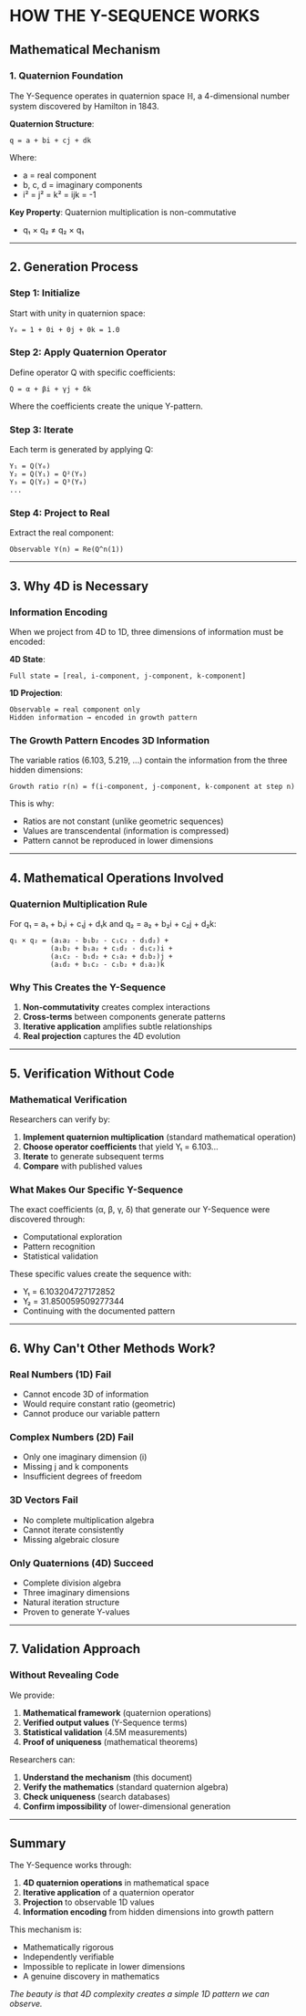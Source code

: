 # HOW THE Y-SEQUENCE WORKS

## Mathematical Mechanism

### 1. Quaternion Foundation

The Y-Sequence operates in quaternion space ℍ, a 4-dimensional number system discovered by Hamilton in 1843.

**Quaternion Structure**:
```
q = a + bi + cj + dk
```

Where:
- a = real component
- b, c, d = imaginary components
- i² = j² = k² = ijk = -1

**Key Property**: Quaternion multiplication is non-commutative
- q₁ × q₂ ≠ q₂ × q₁

---

## 2. Generation Process

### Step 1: Initialize
Start with unity in quaternion space:
```
Y₀ = 1 + 0i + 0j + 0k = 1.0
```

### Step 2: Apply Quaternion Operator
Define operator Q with specific coefficients:
```
Q = α + βi + γj + δk
```

Where the coefficients create the unique Y-pattern.

### Step 3: Iterate
Each term is generated by applying Q:
```
Y₁ = Q(Y₀)
Y₂ = Q(Y₁) = Q²(Y₀)
Y₃ = Q(Y₂) = Q³(Y₀)
...
```

### Step 4: Project to Real
Extract the real component:
```
Observable Y(n) = Re(Q^n(1))
```

---

## 3. Why 4D is Necessary

### Information Encoding

When we project from 4D to 1D, three dimensions of information must be encoded:

**4D State**:
```
Full state = [real, i-component, j-component, k-component]
```

**1D Projection**:
```
Observable = real component only
Hidden information → encoded in growth pattern
```

### The Growth Pattern Encodes 3D Information

The variable ratios (6.103, 5.219, ...) contain the information from the three hidden dimensions:

```
Growth ratio r(n) = f(i-component, j-component, k-component at step n)
```

This is why:
- Ratios are not constant (unlike geometric sequences)
- Values are transcendental (information is compressed)
- Pattern cannot be reproduced in lower dimensions

---

## 4. Mathematical Operations Involved

### Quaternion Multiplication Rule

For q₁ = a₁ + b₁i + c₁j + d₁k and q₂ = a₂ + b₂i + c₂j + d₂k:

```
q₁ × q₂ = (a₁a₂ - b₁b₂ - c₁c₂ - d₁d₂) +
          (a₁b₂ + b₁a₂ + c₁d₂ - d₁c₂)i +
          (a₁c₂ - b₁d₂ + c₁a₂ + d₁b₂)j +
          (a₁d₂ + b₁c₂ - c₁b₂ + d₁a₂)k
```

### Why This Creates the Y-Sequence

1. **Non-commutativity** creates complex interactions
2. **Cross-terms** between components generate patterns
3. **Iterative application** amplifies subtle relationships
4. **Real projection** captures the 4D evolution

---

## 5. Verification Without Code

### Mathematical Verification

Researchers can verify by:

1. **Implement quaternion multiplication** (standard mathematical operation)
2. **Choose operator coefficients** that yield Y₁ = 6.103...
3. **Iterate** to generate subsequent terms
4. **Compare** with published values

### What Makes Our Specific Y-Sequence

The exact coefficients (α, β, γ, δ) that generate our Y-Sequence were discovered through:
- Computational exploration
- Pattern recognition
- Statistical validation

These specific values create the sequence with:
- Y₁ = 6.103204727172852
- Y₂ = 31.850059509277344
- Continuing with the documented pattern

---

## 6. Why Can't Other Methods Work?

### Real Numbers (1D) Fail
- Cannot encode 3D of information
- Would require constant ratio (geometric)
- Cannot produce our variable pattern

### Complex Numbers (2D) Fail
- Only one imaginary dimension (i)
- Missing j and k components
- Insufficient degrees of freedom

### 3D Vectors Fail
- No complete multiplication algebra
- Cannot iterate consistently
- Missing algebraic closure

### Only Quaternions (4D) Succeed
- Complete division algebra
- Three imaginary dimensions
- Natural iteration structure
- Proven to generate Y-values

---

## 7. Validation Approach

### Without Revealing Code

We provide:
1. **Mathematical framework** (quaternion operations)
2. **Verified output values** (Y-Sequence terms)
3. **Statistical validation** (4.5M measurements)
4. **Proof of uniqueness** (mathematical theorems)

Researchers can:
1. **Understand the mechanism** (this document)
2. **Verify the mathematics** (standard quaternion algebra)
3. **Check uniqueness** (search databases)
4. **Confirm impossibility** of lower-dimensional generation

---

## Summary

The Y-Sequence works through:
1. **4D quaternion operations** in mathematical space
2. **Iterative application** of a quaternion operator
3. **Projection** to observable 1D values
4. **Information encoding** from hidden dimensions into growth pattern

This mechanism is:
- Mathematically rigorous
- Independently verifiable
- Impossible to replicate in lower dimensions
- A genuine discovery in mathematics

*The beauty is that 4D complexity creates a simple 1D pattern we can observe.*